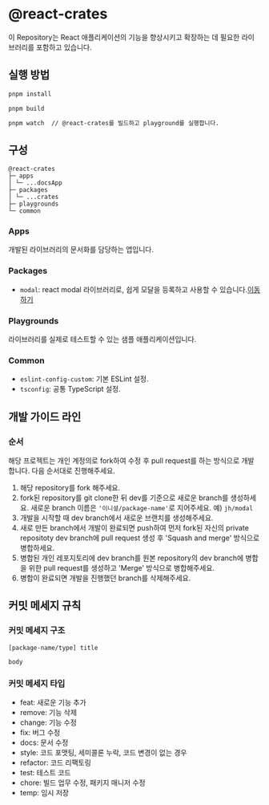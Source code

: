 # @react-crates

이 Repository는 React 애플리케이션의 기능을 향상시키고 확장하는 데 필요한 라이브러리를 포함하고 있습니다.

## 실행 방법

```sh
pnpm install

pnpm build

pnpm watch  // @react-crates를 빌드하고 playground를 실행합니다.
```

## 구성

```
@react-crates
├─ apps
│ └─ ...docsApp
├─ packages
│ └─ ...crates
├─ playgrounds
└─ common
```

### Apps

개발된 라이브러리의 문서화를 담당하는 앱입니다.

### Packages

- `modal`: react modal 라이브러리로, 쉽게 모달을 등록하고 사용할 수 있습니다.[이동하기](/tree/main/packages/modal)

### Playgrounds

라이브러리를 실제로 테스트할 수 있는 샘플 애플리케이션입니다.

### Common

- `eslint-config-custom`: 기본 ESLint 설정.
- `tsconfig`: 공통 TypeScript 설정.

## 개발 가이드 라인

### 순서

해당 프로젝트는 개인 계정의로 fork하여 수정 후 pull request를 하는 방식으로 개발합니다.
다음 순서대로 진행해주세요.

1. 해당 repository를 fork 해주세요.
2. fork된 repository를 git clone한 뒤 dev를 기준으로 새로운 branch를 생성하세요. 새로운 branch 이름은 `'이니셜/package-name'`로 지어주세요. 예) `jh/modal`
3. 개발을 시작할 때 dev branch에서 새로운 브랜치를 생성해주세요.
4. 새로 만든 branch에서 개발이 완료되면 push하여 먼저 fork된 자신의 private repositoty dev branch에 pull request 생성 후 'Squash and merge' 방식으로 병합하세요.
5. 병합된 개인 레포지토리에 dev branch를 원본 repository의 dev branch에 병합을 위한 pull request를 생성하고 'Merge' 방식으로 병합해주세요.
6. 병합이 완료되면 개발을 진행했던 branch를 삭제해주세요.

## 커밋 메세지 규칙

### 커밋 메세지 구조

```
[package-name/type] title

body
```

### 커밋 메세지 타입

- feat: 새로운 기능 추가
- remove: 기능 삭제
- change: 기능 수정
- fix: 버그 수정
- docs: 문서 수정
- style: 코드 포맷팅, 세미콜론 누락, 코드 변경이 없는 경우
- refactor: 코드 리팩토링
- test: 테스트 코드
- chore: 빌드 업무 수정, 패키지 매니저 수정
- temp: 임시 저장
